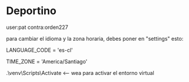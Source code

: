 # Deportino

user:pat
contra:orden227

para cambiar el idioma y la zona horaria, debes poner en "settings" esto:

LANGUAGE_CODE = 'es-cl'

TIME_ZONE = 'America/Santiago'

.\venv\Scripts\Activate <-- wea para activar el entorno virtual